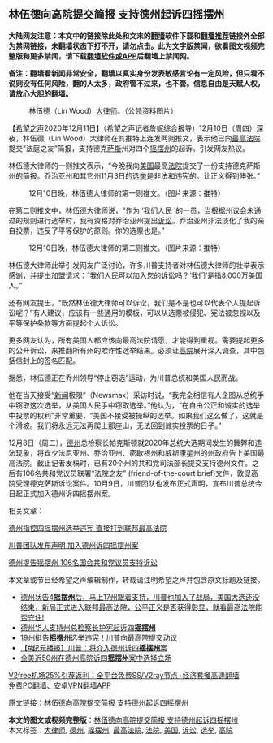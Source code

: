  <h2>林伍德向高院提交简报 支持德州起诉四摇摆州</h2> <p class="notice"><b>大陆网友注意：本文中的链接除此处和文末的<a href="https://github.com/bannedbook/fanqiang" >翻墙</a>软件下载和<a href="https://github.com/killgcd/justmysocks/blob/master/README.md">翻墙推荐</a>链接外全部为禁网链接，未翻墙状态下打不开，请勿点击。此为文字版禁闻，欲看图文视频完整版和更多禁闻，请下载<a href="https://github.com/bannedbook/fanqiang">翻墙软件或APP</a>后翻墙上禁闻网。</p><p>备注：翻墙看新闻非常安全，翻墙以真实身份发表敏感言论有一定风险，但只看不说则没有任何风险，翻的人太多，政府管不过来，也不管。信息自由是天赋人权，请放心大胆的翻墙。</b></p>  <div class="entry"> <figure><figcaption>林伍德（Lin Wood）<a href="https://www.bannedbook.org/bnews/tag/%E5%A4%A7%E5%BE%8B%E5%B8%88/" class="st_tag internal_tag" rel="tag" title="标签 大律师 下的日志">大律师</a>。（公领资料图片）</figcaption></figure> <p>【<span class='wp_keywordlink_affiliate'><a href="https://www.soundofhope.org" title="希望之声" target="_blank">希望之声</a></span>2020年12月11日】（希望之声记者詹妮综合报导）12月10日（周四）深夜，林伍德（Lin Wood）大律师在其推特上连发两则推文，表示他已向<a href="https://www.bannedbook.org/bnews/tag/%e6%9c%80%e9%ab%98%e6%b3%95%e9%99%a2/" class="st_tag internal_tag" rel="tag" title="标签 最高法院 下的日志">最高法院</a>提交“法庭之友”简报，支持德克<span class='wp_keywordlink'><a href="https://www.bannedbook.org/forum5/topic42.html" title="萨斯、诚信与自救" target="_blank">萨斯</a></span>州对四个<a href="https://www.bannedbook.org/bnews/tag/%E6%91%87%E6%91%86%E5%B7%9E/" class="st_tag internal_tag" rel="tag" title="标签 摇摆州 下的日志">摇摆州</a>的起诉。引发网友热议。</p> <p>林伍德大律师的一则推文表示，“今晚我向<a href="https://www.bannedbook.org/bnews/tag/%e7%be%8e%e5%9b%bd/" class="st_tag internal_tag" rel="tag" title="标签 美国 下的日志">美国</a>最高<a href="https://www.bannedbook.org/bnews/tag/%e6%b3%95%e9%99%a2/" class="st_tag internal_tag" rel="tag" title="标签 法院 下的日志">法院</a>提交了一份支持德克萨斯州的简报。乔治亚州和其它州11月3日的<a href="https://www.bannedbook.org/bnews/tag/%e9%80%89%e4%b8%be/" class="st_tag internal_tag" rel="tag" title="标签 选举 下的日志">选举</a>是非法和违宪的。让正义得到伸张。”</p> <figure><figcaption>12月10日晚，林伍德大律师的第一则推文。（图片来源：推特）</figcaption></figure> <p>在第二则推文中，林伍德大律师说，“作为 ‘我们人民 ’的一员，当根据州议会未通过的规则进行选举时，我有资格对乔治亚州提出<a href="https://www.bannedbook.org/bnews/tag/%E8%AF%89%E8%AE%BC/" class="st_tag internal_tag" rel="tag" title="标签 诉讼 下的日志">诉讼</a>。乔治亚州非法淡化了我的亲自投票，违反了平等保护的原则。你的选票也是。”</p>  <figure><figcaption>12月10日晚，林伍德大律师的第二则推文。（图片来源：推特）</figcaption></figure> <p>林伍德大律师此举引发网友广泛讨论，许多川普支持者对林伍德大律师的壮举表示感谢，并提出加盟请求：“我们人民可以加入您的诉讼吗？‘我们’是指8,000万美国人。”</p> <p>还有网友提出，“既然林伍德大律师可以诉讼，我们是不是也可以代表个人提起诉讼呢？”有人建议，应该有一些通用的模板，可以从选票被侵犯、宪法被忽视以及平等保护条款等方面提起个人诉讼。</p> <p>更多网友认为，所有美国人都应该向最高法院请愿，才能得到重视。需要提起更多的公开诉讼，来推翻所有州的欺诈性选举结果。必须让<a href="https://www.bannedbook.org/bnews/tag/%e9%ab%98%e9%99%a2/" class="st_tag internal_tag" rel="tag" title="标签 高院 下的日志">高院</a>展开深入调查，其中包括信封上的签名匹配。</p>  <p>据悉，林伍德正在乔州领导“停止窃选”运动，为川普总统和美国人民而战。</p> <p>他在当天接受“<span class='wp_keywordlink_affiliate'><a href="https://www.bannedbook.org/" title="新闻">新闻</a></span>极限”（Newsmax）采访时说，“我完全相信有人企图从总统手中窃取这次选举，从美国人民手中窃取选举。”他认为，“在自由公正和诚实的选举中投票的权利”非常重要，“美国不接受被操纵的选举。如果我们这么做了，这就是个滑坡。我们将永远无法再爬上那座山，无法回到诚实投票的日子。”</p> <p>12月8日（周二），<a href="https://www.bannedbook.org/bnews/tag/%e5%be%b7%e5%b7%9e/" class="st_tag internal_tag" rel="tag" title="标签 德州 下的日志">德州</a>总检察长帕克斯顿就2020年总统大选期间发生的舞弊和违法现象，将宾夕法尼亚州、乔治亚州、密歇根州和威斯康星州的州政府告上美国最高法院。截止记者发稿时，已有20个州的共和党司法部长提交支持德州文件。之后有106名共和党议员联署“法院之友” (friend-of-the-court brief)文件，敦促高院受理德克萨斯诉讼案件。10月9日，川普团队也发布正式声明，宣布川普总统今日起正式加入德州诉四摇摆州案。</p>  <p>相关文章：</p> <p><a href="https://www.soundofhope.org/post/451606">德州指控四摇摆州选举违宪 直接打到联邦最高法院</a></p> <p><a href="https://www.soundofhope.org/post/452065">川普团队发布声明 加入德州诉四摇摆州案</a></p>  <p><a href="https://www.soundofhope.org/post/452509">德州提告摇摆州 106名国会共和党议员支持诉讼</a></p> <p>本文章或节目经希望之声编辑制作，转载请注明希望之声并包含原文标题及链接。</p> <ul class='op-related-articles' title='相关阅读'> <li><a href='https://www.bannedbook.org/bnews/bannedvideo/20201211/1445991.html' target='_blank'>德州状告4<b>摇摆州</b>后，马上17州跟着支持，川普也加入了战局，美国大选还没结束，新局正式进入联邦最高法院，公平正义是否获得彰显，就看最高法院能否守住!</a></li> <li><a href='https://www.bannedbook.org/bnews/comments/20201211/1445983.html' target='_blank'>德州华人支持州总检察长护宪起诉四<b>摇摆州</b></a></li> <li><a href='https://www.bannedbook.org/bnews/bannedvideo/20201211/1445839.html' target='_blank'>19州挺告<b>摇摆州</b>选举违宪！川普向最高院提交动议</a></li> <li><a href='https://www.bannedbook.org/bnews/bannedvideo/20201211/1445818.html' target='_blank'>【#纪元播报】川普：将介入德州诉四<b>摇摆州</b>案</a></li> <li><a href='https://www.bannedbook.org/bnews/comments/20201211/1445700.html' target='_blank'>全美近50州在德州高院诉四<b>摇摆州</b>案中选择立场</a></li> </ul> <p class="texttj"> <a href="https://www.bannedbook.org/forum23/topic22702.html" target="_blank">V2free机场25%引荐返利：全平台免费SS/V2ray节点+经济套餐高速翻墙</a><br/> <a href="https://github.com/bannedbook/fanqiang/wiki/%E7%A6%81%E9%97%BB%E7%BD%91%E5%AE%89%E5%8D%93%E7%BF%BB%E5%A2%99%E6%96%B0%E9%97%BBAPP" target="_blank">免费PC翻墙、安卓VPN翻墙APP</a></p><p>原文链接：<a class="src_link"  href="https://www.soundofhope.org/post/452668" target="_blank">林伍德向高院提交简报 支持德州起诉四摇摆州</a></p><a name='sharetosocial'></a>       <div><b>本文的图文或视频完整版</b>：<a href='https://www.bannedbook.org/bnews/comments/20201212/1446051.html'>林伍德向高院提交简报 支持德州起诉四摇摆州</a></div>  </div><!--END ENTRY--> <div class="postfooter"> <div>本文标签：<a href="https://www.bannedbook.org/bnews/tag/%E5%A4%A7%E5%BE%8B%E5%B8%88/" rel="tag">大律师</a>, <a href="https://www.bannedbook.org/bnews/tag/%e5%be%b7%e5%b7%9e/" rel="tag">德州</a>, <a href="https://www.bannedbook.org/bnews/tag/%E6%91%87%E6%91%86%E5%B7%9E/" rel="tag">摇摆州</a>, <a href="https://www.bannedbook.org/bnews/tag/%e6%9c%80%e9%ab%98%e6%b3%95%e9%99%a2/" rel="tag">最高法院</a>, <a href="https://www.bannedbook.org/bnews/tag/%e6%b3%95%e9%99%a2/" rel="tag">法院</a>, <a href="https://www.bannedbook.org/bnews/tag/%e7%be%8e%e5%9b%bd/" rel="tag">美国</a>, <a href="https://www.bannedbook.org/bnews/tag/%E8%AF%89%E8%AE%BC/" rel="tag">诉讼</a>, <a href="https://www.bannedbook.org/bnews/tag/%e9%80%89%e4%b8%be/" rel="tag">选举</a>, <a href="https://www.bannedbook.org/bnews/tag/%e9%ab%98%e9%99%a2/" rel="tag">高院</a></div>  </div><!--END POSTFOOTER--> 
